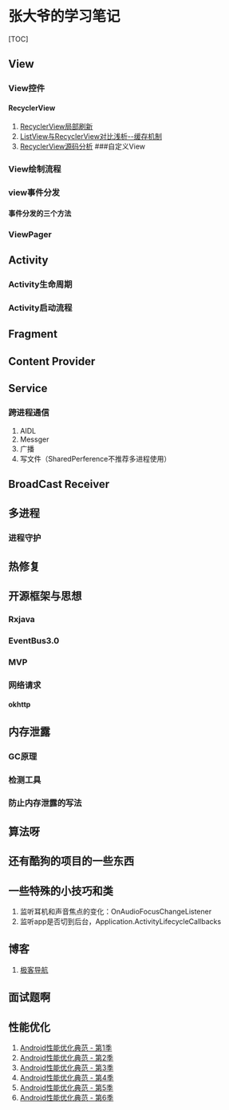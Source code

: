 # 张大爷的学习笔记

[TOC]

## View
### View控件
#### RecyclerView
1. [RecyclerView局部刷新](http://wetest.qq.com/lab/view/176.html?from=content_zhihuzhuanlan)
2. [ListView与RecyclerView对比浅析--缓存机制](http://mp.weixin.qq.com/s?__biz=MzAwNDY1ODY2OQ==&mid=2649286405&idx=1&sn=414e2d2eb577884ccee5c9076e8b8357&chksm=8334c387b4434a9124f5acd93f331968a44256b8374eeafb4b1857671072b3b6364e5ec38485&mpshare=1&scene=1&srcid=1021OTDadQcKLl3eH9fRYHEX#wechat_redirect)
3. [RecyclerView源码分析](http://blog.saymagic.cn/2016/10/21/understand-recycler.html)
###自定义View
### View绘制流程
### view事件分发
#### 事件分发的三个方法
### ViewPager


## Activity
### Activity生命周期
### Activity启动流程

## Fragment

## Content Provider

## Service
### 跨进程通信
1. AIDL
2. Messger
3. 广播
4. 写文件（SharedPerference不推荐多进程使用）

## BroadCast Receiver

## 多进程
### 进程守护

## 热修复

## 开源框架与思想
### Rxjava

### EventBus3.0

### MVP

### 网络请求
#### okhttp

## 内存泄露
### GC原理
### 检测工具
### 防止内存泄露的写法

## 算法呀

## 还有酷狗的项目的一些东西

## 一些特殊的小技巧和类
1. 监听耳机和声音焦点的变化：OnAudioFocusChangeListener
2. 监听app是否切到后台，Application.ActivityLifecycleCallbacks

## 博客
1. [极客导航](http://www.jikedaohang.com)
## 面试题啊

## 性能优化
1. [Android性能优化典范 - 第1季](http://hukai.me/android-performance-patterns/)
2. [Android性能优化典范 - 第2季](http://hukai.me/android-performance-patterns-season-2/)
3. [Android性能优化典范 - 第3季](http://hukai.me/android-performance-patterns-season-3/)
4. [Android性能优化典范 - 第4季](http://hukai.me/android-performance-patterns-season-4/)
5. [Android性能优化典范 - 第5季](http://hukai.me/android-performance-patterns-season-5/)
6. [Android性能优化典范 - 第6季](http://hukai.me/android-performance-patterns-season-6/)



